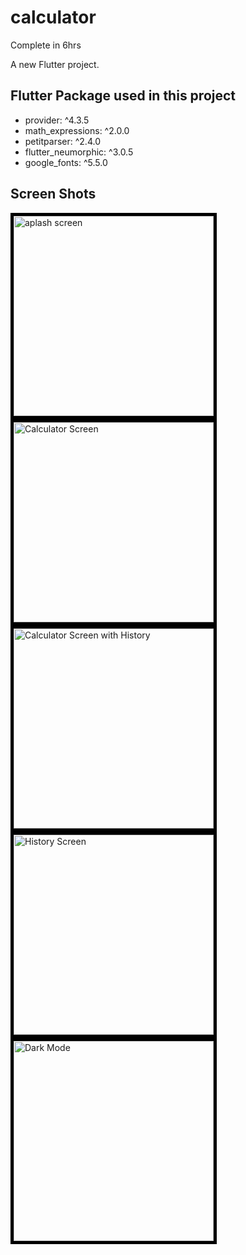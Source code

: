 # calculator
Complete in 6hrs


A new Flutter project.

## Flutter Package used in this project
<ul>
<li>provider: ^4.3.5</li>
<li>math_expressions: ^2.0.0</li>
<li>petitparser: ^2.4.0</li>
<li>flutter_neumorphic: ^3.0.5</li>
<li>google_fonts: ^5.5.0</li>
</ul>

## Screen Shots
<div float="left">
<img  src = "https://raw.github.com/wekex35/FlutterCalculator/master/screenshots/Screenshot_6.png" style="border:5px solid black" alt="aplash screen" width="320">

<img  src = "https://raw.github.com/wekex35/FlutterCalculator/master/screenshots/Screenshot_2.png" style="border:5px solid black" alt="Calculator Screen" width="320">
<img  src = "https://raw.github.com/wekex35/FlutterCalculator/master/screenshots/Screenshot_4.png" style="border:5px solid black" alt="Calculator Screen with History" width="320">
<img  src = "https://raw.github.com/wekex35/FlutterCalculator/master/screenshots/Screenshot_5.png" style="border:5px solid black" alt="History Screen" width="320">
<img  src = "https://raw.github.com/wekex35/FlutterCalculator/master/screenshots/Screenshot_7.png" style="border:5px solid black" alt="Dark Mode" width="320">
</div>









